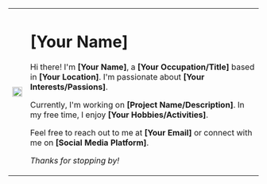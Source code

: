 <table>
  <tr>
    <td>
      <img src="bg.gif" width="100%">
    </td>
    <td width="100%">
      <h1>[Your Name]</h1>
      <p>Hi there! I'm <b>[Your Name]</b>, a <b>[Your Occupation/Title]</b> based in <b>[Your Location]</b>. I'm passionate about <b>[Your Interests/Passions]</b>.</p>
      <p>Currently, I'm working on <b>[Project Name/Description]</b>. In my free time, I enjoy <b>[Your Hobbies/Activities]</b>.</p>
      <p>Feel free to reach out to me at <b>[Your Email]</b> or connect with me on <b>[Social Media Platform]</b>.</p>
      <p><i>Thanks for stopping by!</i></p>
    </td>
  </tr>
</table>
